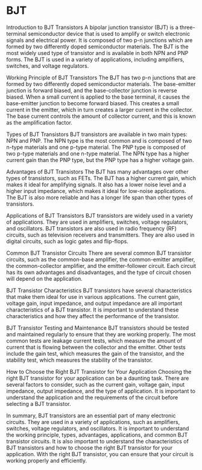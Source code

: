 # BJT
Introduction to BJT Transistors
A bipolar junction transistor (BJT) is a three-terminal semiconductor device that is used to amplify or switch electronic signals and electrical power. It is composed of two p-n junctions which are formed by two differently doped semiconductor materials. The BJT is the most widely used type of transistor and is available in both NPN and PNP forms. The BJT is used in a variety of applications, including amplifiers, switches, and voltage regulators.






Working Principle of BJT Transistors
The BJT has two p-n junctions that are formed by two differently doped semiconductor materials. The base-emitter junction is forward biased, and the base-collector junction is reverse biased. When a small current is applied to the base terminal, it causes the base-emitter junction to become forward biased. This creates a small current in the emitter, which in turn creates a larger current in the collector. The base current controls the amount of collector current, and this is known as the amplification factor.






Types of BJT Transistors
BJT transistors are available in two main types: NPN and PNP. The NPN type is the most common and is composed of two n-type materials and one p-type material. The PNP type is composed of two p-type materials and one n-type material. The NPN type has a higher current gain than the PNP type, but the PNP type has a higher voltage gain.






Advantages of BJT Transistors
The BJT has many advantages over other types of transistors, such as FETs. The BJT has a higher current gain, which makes it ideal for amplifying signals. It also has a lower noise level and a higher input impedance, which makes it ideal for low-noise applications. The BJT is also more reliable and has a longer life span than other types of transistors.






Applications of BJT Transistors
BJT transistors are widely used in a variety of applications. They are used in amplifiers, switches, voltage regulators, and oscillators. BJT transistors are also used in radio frequency (RF) circuits, such as television receivers and transmitters. They are also used in digital circuits, such as logic gates and flip-flops.






Common BJT Transistor Circuits
There are several common BJT transistor circuits, such as the common-base amplifier, the common-emitter amplifier, the common-collector amplifier, and the emitter-follower circuit. Each circuit has its own advantages and disadvantages, and the type of circuit chosen will depend on the application.






BJT Transistor Characteristics
BJT transistors have several characteristics that make them ideal for use in various applications. The current gain, voltage gain, input impedance, and output impedance are all important characteristics of a BJT transistor. It is important to understand these characteristics and how they affect the performance of the transistor.






BJT Transistor Testing and Maintenance
BJT transistors should be tested and maintained regularly to ensure that they are working properly. The most common tests are leakage current tests, which measure the amount of current that is flowing between the collector and the emitter. Other tests include the gain test, which measures the gain of the transistor, and the stability test, which measures the stability of the transistor.






How to Choose the Right BJT Transistor for Your Application
Choosing the right BJT transistor for your application can be a daunting task. There are several factors to consider, such as the current gain, voltage gain, input impedance, output impedance, and the type of application. It is important to understand the application and the requirements of the circuit before selecting a BJT transistor.


In summary, BJT transistors are an essential part of many electronic circuits. They are used in a variety of applications, such as amplifiers, switches, voltage regulators, and oscillators. It is important to understand the working principle, types, advantages, applications, and common BJT transistor circuits. It is also important to understand the characteristics of BJT transistors and how to choose the right BJT transistor for your application. With the right BJT transistor, you can ensure that your circuit is working properly and efficiently.
